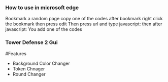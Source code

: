### How to use in microsoft edge
  Bookmark a random page
   copy one of the codes
   after bookmark right click the bookmark then press edit
   Then press url and type javascript: then after javascript: You add one of the codes
   
### Tower Defense 2 Gui

#Features

- Background Color Changer
- Token Chnager
- Round Changer 
